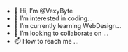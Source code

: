 - 👋 Hi, I’m @VexyByte
- 👀 I’m interested in coding...
- 🌱 I’m currently learning WebDesign...
- 💞️ I’m looking to collaborate on ...
- 📫 How to reach me ...

<!---
VexyByte/VexyByte is a ✨ special ✨ repository because its `README.md` (this file) appears on your GitHub profile.
You can click the Preview link to take a look at your changes.
--->

